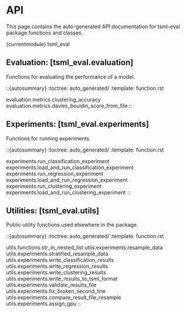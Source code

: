# API

This page contains the auto-generated API documentation for tsml-eval package functions
and classes.

{currentmodule} tsml_eval

## Evaluation: [tsml_eval.evaluation]

Functions for evaluating the performance of a model.

::{autosummary}
:toctree: auto_generated/
:template: function.rst

evaluation.metrics.clustering_accuracy
evaluation.metrics.davies_bouldin_score_from_file
::

## Experiments: [tsml_eval.experiments]

Functions for running experiments.

::{autosummary}
:toctree: auto_generated/
:template: function.rst

experiments.run_classification_experiment
experiments.load_and_run_classification_experiment
experiments.run_regression_experiment
experiments.load_and_run_regression_experiment
experiments.run_clustering_experiment
experiments.load_and_run_clustering_experiment
::

## Utilities: [tsml_eval.utils]

Public utility functions used elsewhere in the package.

::{autosummary}
:toctree: auto_generated/
:template: function.rst

utils.functions.str_in_nested_list
utils.experiments.resample_data
utils.experiments.stratified_resample_data
utils.experiments.write_classification_results
utils.experiments.write_regression_results
utils.experiments.write_clustering_results
utils.experiments.write_results_to_tsml_format
utils.experiments.validate_results_file
utils.experiments.fix_broken_second_line
utils.experiments.compare_result_file_resample
utils.experiments.assign_gpu
::
